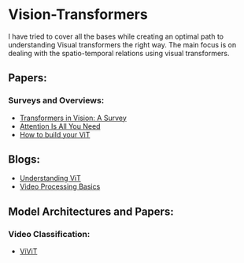 # Vision-Transformers

I have tried to cover all the bases while creating an optimal path to understanding Visual transformers the right way.
The main focus is on dealing with the spatio-temporal relations using visual transformers.

## Papers:

### Surveys and Overviews:
* [Transformers in Vision: A Survey](https://arxiv.org/abs/2101.01169)
* [Attention Is All You Need](https://arxiv.org/abs/1706.03762)
* [How to build your ViT](https://arxiv.org/abs/2106.10270)

## Blogs:

* [Understanding ViT](https://theaisummer.com/vit-properties/)
* [Video Processing Basics](https://huggingface.co/learn/computer-vision-course/unit7/video-processing/video-processing-basics)

## Model Architectures and Papers:

### Video Classification:

* [ViViT](https://arxiv.org/abs/2103.15691)
  

